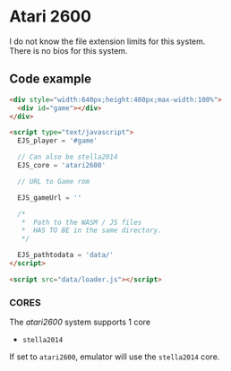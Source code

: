 # Atari 2600

I do not know the file extension limits for this system. <br>
There is no bios for this system.

## Code example

```html
<div style="width:640px;height:480px;max-width:100%">
  <div id="game"></div>
</div>

<script type="text/javascript">
  EJS_player = '#game'

  // Can also be stella2014
  EJS_core = 'atari2600'

  // URL to Game rom

  EJS_gameUrl = ''

  /*
   *  Path to the WASM / JS files
   *  HAS TO BE in the same directory.
   */

  EJS_pathtodata = 'data/'
</script>

<script src="data/loader.js"></script>
```

### CORES

The _atari2600_ system supports 1 core

- `stella2014`

If set to `atari2600`, emulator will use the `stella2014` core.
